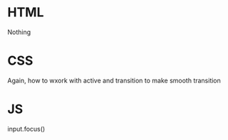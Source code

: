 # HTML 

Nothing

# CSS

Again, how to wxork with active and transition to make smooth transition

# JS

input.focus() 